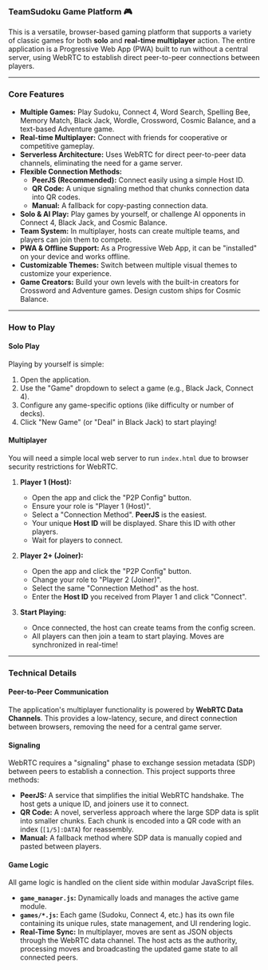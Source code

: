 ### TeamSudoku Game Platform 🎮

This is a versatile, browser-based gaming platform that supports a variety of classic games for both **solo** and **real-time multiplayer** action. The entire application is a Progressive Web App (PWA) built to run without a central server, using WebRTC to establish direct peer-to-peer connections between players.

---

### Core Features

*   **Multiple Games:** Play Sudoku, Connect 4, Word Search, Spelling Bee, Memory Match, Black Jack, Wordle, Crossword, Cosmic Balance, and a text-based Adventure game.
*   **Real-time Multiplayer:** Connect with friends for cooperative or competitive gameplay.
*   **Serverless Architecture:** Uses WebRTC for direct peer-to-peer data channels, eliminating the need for a game server.
*   **Flexible Connection Methods:**
    *   **PeerJS (Recommended):** Connect easily using a simple Host ID.
    *   **QR Code:** A unique signaling method that chunks connection data into QR codes.
    *   **Manual:** A fallback for copy-pasting connection data.
*   **Solo & AI Play:** Play games by yourself, or challenge AI opponents in Connect 4, Black Jack, and Cosmic Balance.
*   **Team System:** In multiplayer, hosts can create multiple teams, and players can join them to compete.
*   **PWA & Offline Support:** As a Progressive Web App, it can be "installed" on your device and works offline.
*   **Customizable Themes:** Switch between multiple visual themes to customize your experience.
*   **Game Creators:** Build your own levels with the built-in creators for Crossword and Adventure games. Design custom ships for Cosmic Balance.

---

### How to Play

#### Solo Play

Playing by yourself is simple:
1.  Open the application.
2.  Use the "Game" dropdown to select a game (e.g., Black Jack, Connect 4).
3.  Configure any game-specific options (like difficulty or number of decks).
4.  Click "New Game" (or "Deal" in Black Jack) to start playing!

#### Multiplayer

You will need a simple local web server to run `index.html` due to browser security restrictions for WebRTC.

1.  **Player 1 (Host):**
    *   Open the app and click the "P2P Config" button.
    *   Ensure your role is "Player 1 (Host)".
    *   Select a "Connection Method". **PeerJS** is the easiest.
    *   Your unique **Host ID** will be displayed. Share this ID with other players.
    *   Wait for players to connect.

2.  **Player 2+ (Joiner):**
    *   Open the app and click the "P2P Config" button.
    *   Change your role to "Player 2 (Joiner)".
    *   Select the same "Connection Method" as the host.
    *   Enter the **Host ID** you received from Player 1 and click "Connect".

3.  **Start Playing:**
    *   Once connected, the host can create teams from the config screen.
    *   All players can then join a team to start playing. Moves are synchronized in real-time!

---

### Technical Details

#### Peer-to-Peer Communication
The application's multiplayer functionality is powered by **WebRTC Data Channels**. This provides a low-latency, secure, and direct connection between browsers, removing the need for a central game server.

#### Signaling
WebRTC requires a "signaling" phase to exchange session metadata (SDP) between peers to establish a connection. This project supports three methods:
*   **PeerJS:** A service that simplifies the initial WebRTC handshake. The host gets a unique ID, and joiners use it to connect.
*   **QR Code:** A novel, serverless approach where the large SDP data is split into smaller chunks. Each chunk is encoded into a QR code with an index (`[1/5]:DATA`) for reassembly.
*   **Manual:** A fallback method where SDP data is manually copied and pasted between players.

#### Game Logic
All game logic is handled on the client side within modular JavaScript files.
*   **`game_manager.js`:** Dynamically loads and manages the active game module.
*   **`games/*.js`:** Each game (Sudoku, Connect 4, etc.) has its own file containing its unique rules, state management, and UI rendering logic.
*   **Real-Time Sync:** In multiplayer, moves are sent as JSON objects through the WebRTC data channel. The host acts as the authority, processing moves and broadcasting the updated game state to all connected peers.
